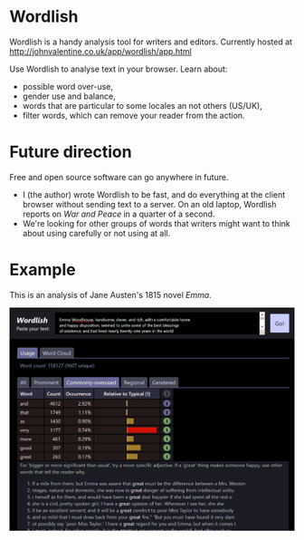 # Wordlish
Wordlish is a handy analysis tool for writers and editors.
Currently hosted at http://johnvalentine.co.uk/app/wordlish/app.html

Use Wordlish to analyse text in your browser. Learn about:
* possible word over-use,
* gender use and balance,
* words that are particular to some locales an not others (US/UK),
* filter words, which can remove your reader from the action.

# Future direction

Free and open source software can go anywhere in future.
- I (the author) wrote Wordlish to be fast, and do everything at the client browser without sending text to a server. On an old laptop, Wordlish reports on _War and Peace_ in a quarter of a second.
- We're looking for other groups of words that writers might want to think about using carefully or not using at all.

# Example

This is an analysis of Jane Austen's 1815 novel *Emma*.

![screenshot of Wordlish](wordlish-example1.png)
